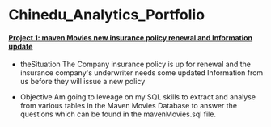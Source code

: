 # Chinedu_Analytics_Portfolio

#### [Project 1: maven Movies new insurance policy renewal and Information update](https://github.com/Gingercapo/mavenMoviesProject_1)
* theSituation
The Company insurance policy is up for renewal and the insurance company's underwriter needs some updated Information from us before they will issue a new policy

* Objective
Am going to leveage on my SQL skills to extract and analyse from various tables in the Maven Movies Database to answer the questions which can be found in the mavenMovies.sql file.

